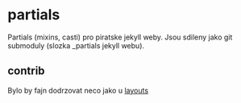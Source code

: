 # partials

Partials (mixins, casti) pro piratske jekyll weby.
Jsou sdileny jako git submoduly (slozka _partials jekyll webu).

## contrib

Bylo by fajn dodrzovat neco jako u [layouts](https://github.com/pirati-web/layouts/blob/master/README.md)
